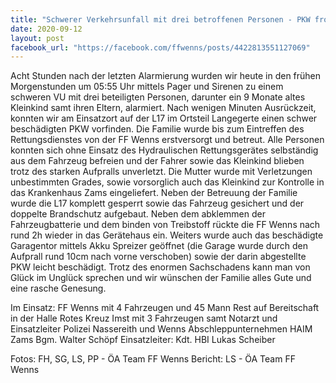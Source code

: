 ```yaml
---
title: "Schwerer Verkehrsunfall mit drei betroffenen Personen - PKW frontal gegen Garagentor, L17 Piller Landesstraße"
date: 2020-09-12
layout: post
facebook_url: "https://facebook.com/ffwenns/posts/4422813551127069"
---
```


Acht Stunden nach der letzten Alarmierung wurden wir heute in den frühen Morgenstunden um 05:55 Uhr mittels Pager und Sirenen zu einem schweren VU mit drei beteiligten Personen, darunter ein 9 Monate altes Kleinkind samt ihren Eltern, alarmiert. 
Nach wenigen Minuten Ausrückzeit, konnten wir am Einsatzort auf der L17 im Ortsteil Langegerte einen schwer beschädigten PKW vorfinden. Die Familie wurde bis zum Eintreffen des Rettungsdienstes von der FF Wenns erstversorgt und betreut. Alle Personen konnten sich ohne Einsatz des Hydraulischen Rettungsgerätes selbständig aus dem Fahrzeug befreien und der Fahrer sowie das Kleinkind blieben trotz des starken Aufpralls unverletzt. Die Mutter wurde mit Verletzungen unbestimmten Grades, sowie vorsorglich auch das Kleinkind zur Kontrolle in das Krankenhaus Zams eingeliefert. Neben der Betreuung der Familie wurde die L17 komplett gesperrt sowie das Fahrzeug gesichert und der doppelte Brandschutz aufgebaut. Neben dem abklemmen der Fahrzeugbatterie und dem binden von Treibstoff rückte die FF Wenns nach rund 2h wieder in das Gerätehaus ein. Weiters wurde auch das beschädigte Garagentor mittels Akku Spreizer geöffnet (die Garage wurde durch den Aufprall rund 10cm nach vorne verschoben) sowie der darin abgestellte PKW leicht beschädigt. Trotz des enormen Sachschadens kann man von Glück im Unglück sprechen und wir wünschen der Familie alles Gute und eine rasche Genesung.

Im Einsatz:
FF Wenns mit 4 Fahrzeugen und 45 Mann
Rest auf Bereitschaft in der Halle
Rotes Kreuz Imst mit 3 Fahrzeugen samt Notarzt und Einsatzleiter
Polizei Nassereith und Wenns
Abschleppunternehmen HAIM Zams
Bgm. Walter Schöpf
Einsatzleiter: Kdt. HBI Lukas Scheiber

Fotos: FH, SG, LS, PP - ÖA Team FF Wenns
Bericht: LS - ÖA Team FF Wenns
